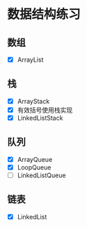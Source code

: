 # 数据结构练习

## 数组
- [x] ArrayList

## 栈
- [x] ArrayStack
- [x] 有效括号使用栈实现
- [x] LinkedListStack

## 队列
- [x] ArrayQueue
- [x] LoopQueue
- [ ] LinkedListQueue

## 链表
- [x] LinkedList




